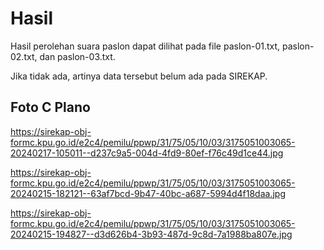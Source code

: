# Hasil

Hasil perolehan suara paslon dapat dilihat pada file paslon-01.txt, paslon-02.txt, dan paslon-03.txt.

Jika tidak ada, artinya data tersebut belum ada pada SIREKAP.

## Foto C Plano

https://sirekap-obj-formc.kpu.go.id/e2c4/pemilu/ppwp/31/75/05/10/03/3175051003065-20240217-105011--d237c9a5-004d-4fd9-80ef-f76c49d1ce44.jpg

https://sirekap-obj-formc.kpu.go.id/e2c4/pemilu/ppwp/31/75/05/10/03/3175051003065-20240215-182121--63af7bcd-9b47-40bc-a687-5994d4f18daa.jpg

https://sirekap-obj-formc.kpu.go.id/e2c4/pemilu/ppwp/31/75/05/10/03/3175051003065-20240215-194827--d3d626b4-3b93-487d-9c8d-7a1988ba807e.jpg
